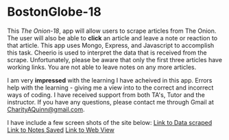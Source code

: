 # BostonGlobe-18

This *The Onion-18*, app will allow users to scrape articles from The Onion.  The user will also be able to **click** an article and leave a note or reaction to that article.  This app uses Mongo, Express, and Javascript to accomplish this task.  Cheerio is used to interpret the data that is received from the scrape.  Unfortunately, please be aware that only the first three articles have working links.  You are not able to leave notes on any more articles.

I am very **impressed** with the learning I have acheived in this app.  Errors help with the learning - giving me a view into to the correct and incorrect ways of coding.  I have received support from both TA's, Tutor and the instructor.  If you have any questions, please contact me through Gmail at CharityAQuinn@gmail.com.

I have include a few screen shots of the site below:
[Link to Data scraped](https://i.gyazo.com/b79bfb9adc63aabc4d7171c5b195e881.png)
[Link to Notes Saved](https://i.gyazo.com/0472615ace061a6199c9d5d76a3aeba0.png)
[Link to Web View](https://i.gyazo.com/bfa8d0e2c82c8a4a672c952a3de3de2d.png)